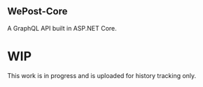 ## WePost-Core
A GraphQL API built in ASP.NET Core.


# WIP
This work is in progress and is uploaded for history tracking only.
